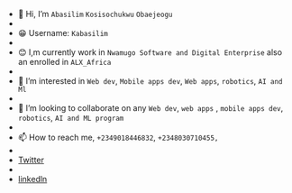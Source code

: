 - 👋 Hi, I’m ``Abasilim`` ``Kosisochukwu`` ``Obaejeogu``
- 
- 😁 Username: ``Kabasilim``
- 
- 😊 I,m currently work in ``Nwamugo Software and Digital Enterprise`` also an enrolled  in ``ALX_Africa``
- 
- 👀 I’m interested in ``Web dev``, ``Mobile apps dev``, ``Web apps``, ``robotics``, ``AI and Ml``
- 
- 💞️ I’m looking to collaborate on any ``Web dev``, ``web apps`` , ``mobile apps dev``, ``robotics``, ``AI and ML program``
-  
- 📫 How to reach me, ``+2349018446832``, ``+2348030710455, ``
- 
- [Twitter](https://twitter.com/Abasilim_Odogwu)
- 
- [linkedln](www.linkedin.com/in/kosisochukwu-abasilim)

<!---
kabasilim/kabasilim is a ✨ special ✨ repository because its `README.md` (this file) appears on your GitHub profile.
You can click the Preview link to take a look at your changes.
--->
